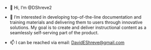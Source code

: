 - 👋 Hi, I’m @DShreve2
- 👀 I’m interested in developing top-of-the-line documentation and training materials and delivering them to users through innovative solutions. My goal is to create and deliver instructional content as a seamlessly self-serving part of the product.

- 📫 I can be reached via email: DavidEShreve@gmail.com


<!---
DShreve2/DShreve2 is a ✨ special ✨ repository because its `README.md` (this file) appears on your GitHub profile.
You can click the Preview link to take a look at your changes.
--->
